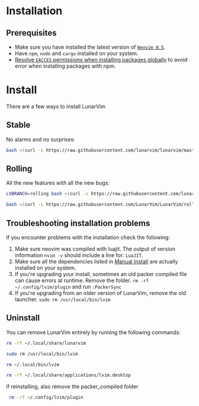 # Installation

## Prerequisites

* Make sure you have installed the latest version of [``Neovim 0.5``](https://github.com/neovim/neovim/releases/tag/v0.5.0).
* Have `npm`, `node` and `cargo` installed on your system.
* [Resolve `EACCES` permissions when installing packages globally](https://docs.npmjs.com/resolving-eacces-permissions-errors-when-installing-packages-globally) to avoid error when installing packages with npm.

# Install

There are a few ways to install LunarVim

## Stable

No alarms and no surprises:

```bash
bash <(curl -s https://raw.githubusercontent.com/lunarvim/lunarvim/master/utils/installer/install.sh)
```

## Rolling

All the new features with all the new bugs:

```bash
LVBRANCH=rolling bash <(curl -s https://raw.githubusercontent.com/lunarvim/lunarvim/rolling/utils/installer/install.sh)
```

```bash
bash <(curl -s https://raw.githubusercontent.com/LunarVim/LunarVim/rolling/utils/installer/install-neovim-from-release)
```

## Troubleshooting installation problems

If you encounter problems with the installation check the following:

1. Make sure neovim was compiled with luajit. The output of version information `nvim -v` should include a line for: `LuaJIT`.
2. Make sure all the dependencies listed in [Manual Install](#manual-install) are actually installed on your system.
3. If you're upgrading your install, sometimes an old packer compiled file can cause errors at runtime. Remove the folder. `rm -rf ~/.config/lvim/plugin` and run `:PackerSync`
4. If you're upgrading from an older version of LunarVim, remove the old launcher. `sudo rm /usr/local/bin/lvim`

## Uninstall

You can remove LunarVim entirely by running the following commands:

```bash
rm -rf ~/.local/share/lunarvim

sudo rm /usr/local/bin/lvim

rm ~/.local/bin/lvim

rm -rf ~/.local/share/applications/lvim.desktop
```

If reinstalling, also remove the packer_compiled folder

```bash
 rm -rf ~/.config/lvim/plugin
 ```
